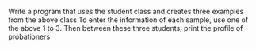 Write a program that uses the student class and creates three examples from the above class
To enter the information of each sample, use one of the above 1 to 3.
Then between these three students, print the profile of probationers